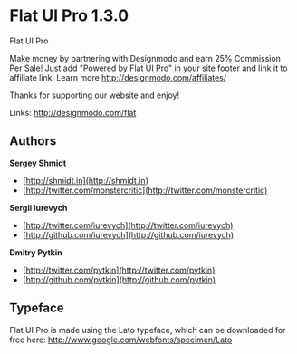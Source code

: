 Flat UI Pro 1.3.0
=======

Flat UI Pro

Make money by partnering with Designmodo and earn 25% Commission Per Sale! Just add "Powered by Flat UI Pro" in your site footer and link it to affiliate link. 
Learn more http://designmodo.com/affiliates/

Thanks for supporting our website and enjoy!

Links:
http://designmodo.com/flat


## Authors

**Sergey Shmidt**

+ [http://shmidt.in](http://shmidt.in)
+ [http://twitter.com/monstercritic](http://twitter.com/monstercritic)

**Sergii Iurevych**

+ [http://twitter.com/iurevych](http://twitter.com/iurevych)
+ [http://github.com/iurevych](http://github.com/iurevych)

**Dmitry Pytkin**

+ [http://twitter.com/pytkin](http://twitter.com/pytkin)
+ [http://github.com/pytkin](http://github.com/pytkin)

## Typeface
Flat UI Pro is made using the Lato typeface, which can be downloaded for free here: http://www.google.com/webfonts/specimen/Lato
